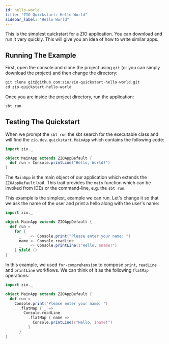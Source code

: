 ```yaml
---
id: hello-world
title: "ZIO Quickstart: Hello World"
sidebar_label: "Hello World"
---
```


This is the simplest quickstart for a ZIO application. You can download and run it very quickly. This will give you an idea of how to write similar apps.

## Running The Example

First, open the console and clone the project using `git` (or you can simply download the project) and then change the directory:

```scala
git clone git@github.com:zio/zio-quickstart-hello-world.git 
cd zio-quickstart-hello-world
```

Once you are inside the project directory, run the application:

```bash
sbt run
```

## Testing The Quickstart

When we prompt the `sbt run` the sbt search for the executable class and will find the `zio.dev.quickstart.MainApp` which contains the following code:

```scala mdoc:compile-only
import zio._

object MainApp extends ZIOAppDefault {
  def run = Console.printLine("Hello, World!")
}
```

The `MainApp` is the main object of our application which extends the `ZIOAppDefault` trait. This trait provides the `main` function which can be invoked from IDEs or the command-line, e.g. the `sbt run`.

This example is the simplest, example we can run. Let's change it so that we ask the name of the user and print a hello along with the user's name:

```scala mdoc:compile-only
import zio._

object MainApp extends ZIOAppDefault {
  def run =
    for {
      _    <- Console.print("Please enter your name: ")
      name <- Console.readLine
      _    <- Console.printLine(s"Hello, $name!")
    } yield ()
}
```

In this example, we used `for-comprehension` to compose `print`, `readLine` and `printLine` workflows. We can think of it as the following `flatMap` operations:

```scala mdoc:compile-only
import zio._

object MainApp extends ZIOAppDefault {
  def run =
    Console.print("Please enter your name: ")
      .flatMap { _ =>
        Console.readLine
          .flatMap { name =>
            Console.printLine(s"Hello, $name!")
          }
      }
}
```
